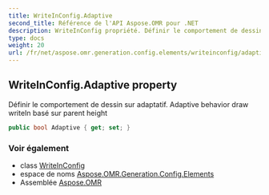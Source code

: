 ```yaml
---
title: WriteInConfig.Adaptive
second_title: Référence de l'API Aspose.OMR pour .NET
description: WriteInConfig propriété. Définir le comportement de dessin sur adaptatif. Adaptive behavior draw writeIn basé sur parent height
type: docs
weight: 20
url: /fr/net/aspose.omr.generation.config.elements/writeinconfig/adaptive/
---
```

## WriteInConfig.Adaptive property

Définir le comportement de dessin sur adaptatif. Adaptive behavior draw writeIn basé sur parent height

```csharp
public bool Adaptive { get; set; }
```

### Voir également

* class [WriteInConfig](../)
* espace de noms [Aspose.OMR.Generation.Config.Elements](../../writeinconfig/)
* Assemblée [Aspose.OMR](../../../)


